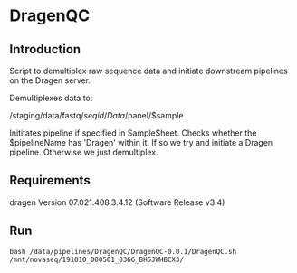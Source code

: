 # DragenQC

## Introduction

Script to demultiplex raw sequence data and initiate downstream pipelines on the Dragen server.

Demultiplexes data to:

/staging/data/fastq/$seqid/Data/$panel/$sample

Inititates pipeline if specified in SampleSheet. Checks whether the $pipelineName has 'Dragen' within it. If so we try and initiate a Dragen pipeline. Otherwise we just demultiplex.

## Requirements

dragen Version 07.021.408.3.4.12 (Software Release v3.4)

## Run

```
bash /data/pipelines/DragenQC/DragenQC-0.0.1/DragenQC.sh /mnt/novaseq/191010_D00501_0366_BH5JWHBCX3/

```